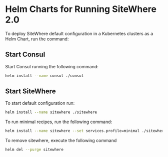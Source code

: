 # Helm Charts for Running SiteWhere 2.0

To deploy SiteWhere default configuration in a Kubernetes clusters as a Helm Chart, run the command:

## Start Consul

Start Consul running the following command:

```sh
helm install --name consul ./consul
```

## Start SiteWhere

To start default configuration run:

```sh
helm install --name sitewhere ./sitewhere
```

To run minimal recipes, run the following command:

```sh
helm install --name sitewhere --set services.profile=minimal ./sitewhere
```

To remove sitewhere, execute the following command

```sh
helm del --purge sitewhere
```